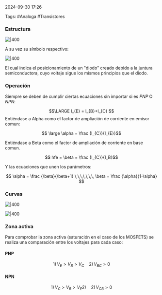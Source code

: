 2024-09-30 17:26

Tags: #Analoga #Transistores 

### Estructura 

![|400](Imagenes/BJT1.png)

A su vez su símbolo respectivo:

![|400](Imagenes/BJT2.png)

El cual indica el posicionamiento de un "diodo" creado debido a la juntura semiconductora, cuyo voltaje sigue los mismos principios que el diodo.

### Operación

Siempre se deben de cumplir ciertas ecuaciones sin importar si es _PNP_ O _NPN_:

$$\LARGE I_{E} = I_{B}+I_{C} $$
Entiéndase a Alpha como el factor de ampliación de corriente en emisor comun: 

$$ \large \alpha = \frac {I_{C}}{I_{E}}$$

Entiéndase  a Beta como el factor de ampliación de corriente en base comun.

$$ hfe = \beta = \frac {I_{C}}{I_B}$$

Y las ecuaciones que unen los parámetros:

$$ \alpha = \frac {\beta}{\beta+1} \,\,\,\,\,\,\, \beta = \frac {\alpha}{1-\alpha} $$
### Curvas

![|400](Imagenes/BJT3.png)

![|400](Imagenes/BJT4.png)
### Zona activa

Para comprobar la zona activa (saturación en el caso de los MOSFETS)  se realiza una comparación entre los voltajes para cada caso:

#### PNP

$$ 1)\,V_{E} > V_{B} > V_{C}  \,\,\,\,\,\,\, 2) \, V_{BC} > 0 $$
#### NPN

$$ 1) \, V_{C} > V_{B} > V_{E} 2) \,\,\,\,\,\,\,2)\, V_{CB} > 0 $$